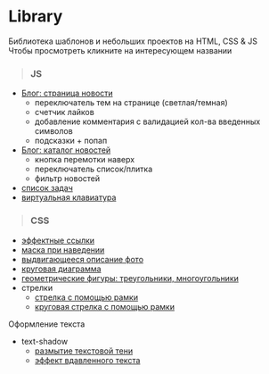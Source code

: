 # Library

Библиотека шаблонов и небольших проектов на HTML, CSS & JS  
Чтобы просмотреть кликните на интересующем названии
>### JS

- [Блог: страница новости](https://elenaproject.github.io/library/js/blog/blog_page/index.html)  
	- переключатель тем на странице (светлая/темная) 
	- счетчик лайков 
	- добавление комментария с валидацией кол-ва введенных символов
	- подсказки + попап
- [Блог: каталог новостей](https://elenaproject.github.io/library/js/blog/catalog/index.html)
  - кнопка перемотки наверх
  - переключатель список/плитка 
  - фильтр новостей
- [список задач](https://elenaproject.github.io/library/js/to-do_list/index.html)
- [виртуальная клавиатура](https://elenaproject.github.io/library/js/virtual_keyboard/index.html)

>### CSS
- [эффектные ссылки](https://elenaproject.github.io/library/effective_links/index.html)
- [маска при наведении](https://elenaproject.github.io/library/mask_hover/index.html)
- [выдвигающееся описание фото](https://elenaproject.github.io/library/pull-aside_description/index.html)
- [круговая диаграмма](https://elenaproject.github.io/library/pie_chart/index.html)
- [геометрические фигуры: треугольники, многоугольники](https://elenaproject.github.io/library/geometric_figures/index.html)
- стрелки
  - [стрелка с помощью рамки](https://elenaproject.github.io/library/arrows/arrow_border.html)
  - [круговая стрелка с помощью рамки](https://elenaproject.github.io/library/arrows/arrow_border_round.html)

Оформление текста
- text-shadow
  - [размытие текстовой тени](https://elenaproject.github.io/library/text_decoration/blur.html)
  - [эффект вдавленного текста](https://elenaproject.github.io/library/text_decoration/pressed.html)


